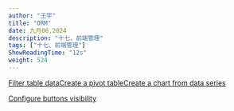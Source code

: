 ```yaml
---
author: "王宇"
title: "ORM"
date: 九月06,2024
description: "十七、前端管理"
tags: ["十七、前端管理"]
ShowReadingTime: "12s"
weight: 524
---
```

[Filter table data](#)[Create a pivot table](#)[Create a chart from data series](#)

[Configure buttons visibility](/users/tfac-settings.action)